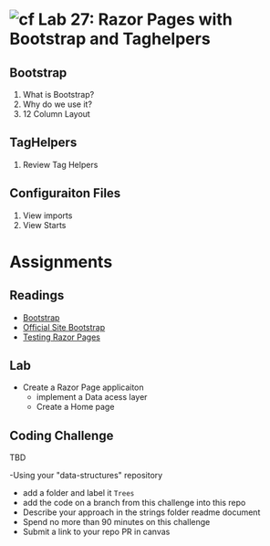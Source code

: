 # ![cf](http://i.imgur.com/7v5ASc8.png) Lab 27: Razor Pages with Bootstrap and Taghelpers

## Bootstrap
1. What is Bootstrap?
2. Why do we use it?
3. 12 Column Layout

## TagHelpers
1. Review Tag Helpers

## Configuraiton Files
1. View imports
1. View Starts


# Assignments

## Readings
- [Bootstrap](https://docs.microsoft.com/en-us/aspnet/core/client-side/bootstrap)
- [Official Site Bootstrap](http://getbootstrap.com/)
- [Testing Razor Pages](https://docs.microsoft.com/en-us/aspnet/core/testing/razor-pages-testing)

## Lab
- Create a Razor Page applicaiton
	- implement a Data acess layer
	- Create a Home page

## Coding Challenge

TBD

-Using your "data-structures" repository
  - add a folder and label it `Trees`
  - add the code on a branch from this challenge into this repo
  - Describe your approach in the strings folder readme document
  - Spend no more than 90 minutes on this challenge
  - Submit a link to your repo PR in canvas
